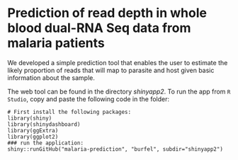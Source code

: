# Prediction of read depth in whole blood dual-RNA Seq data from malaria patients

We developed a simple prediction tool that enables the user to estimate the likely proportion of reads that will map to parasite and host given basic information about the sample. 

The web tool can be found in the directory _shinyapp2_.
To run the app from ```R Studio```, copy and paste the following code in the folder:
   ```{r} 
 # First install the following packages:
 library(shiny)
 library(shinydashboard)
 library(ggExtra)
 library(ggplot2)
 ### run the application:
 shiny::runGitHub("malaria-prediction", "burfel", subdir="shinyapp2")
 ```

